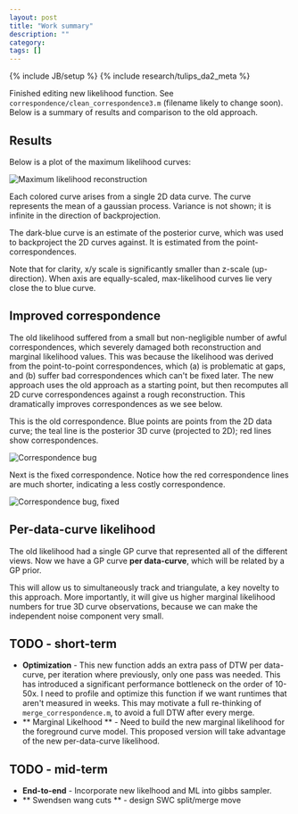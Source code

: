 ```yaml
---
layout: post
title: "Work summary"
description: ""
category: 
tags: []
---
```

{% include JB/setup %}
{% include research/tulips_da2_meta %}

Finished editing new likelihood function.  See `correspondence/clean_correspondence3.m` (filename likely to change soon).  Below is a summary of results and comparison to the old approach.

Results
-----------

Below is a plot of the maximum likelihood curves:

![Maximum likelihood reconstruction]({{site.baseurl}}/img/2013-06-28-likelihood_1.gif)

Each colored curve arises from a single 2D data curve.  The curve represents the mean of a gaussian process. Variance is not shown; it is infinite in the direction of backprojection.  

The dark-blue curve is an estimate of the posterior curve, which was used to backproject the 2D curves against.  It is estimated from the point-correspondences.

Note that for clarity, x/y scale is significantly smaller than z-scale (up-direction).  When axis are equally-scaled, max-likelihood curves lie very close the to blue curve.

Improved correspondence
--------------------------------
The old likelihood suffered from a small but non-negligible number of awful correspondences, which severely damaged both reconstruction and marginal likelihood values.  This was because the likelihood was derived from the point-to-point correspondences, which (a) is problematic at gaps, and (b) suffer bad correspondences which can't be fixed later.
The new approach uses the old approach as a starting point, but then recomputes all 2D curve correspondences against a rough reconstruction.  This dramatically improves correspondences as we see below.

This is the old correspondence.  Blue points are points from the 2D data curve;  the teal line is the posterior 3D curve (projected to 2D); red lines show correspondences. 

![Correspondence bug ]({{site.baseurl}}/img/2013-06-28-ll-bug.png)

Next is the fixed correspondence.  Notice how the red correspondence lines are much shorter, indicating a less costly correspondence.

![Correspondence bug, fixed ]({{site.baseurl}}/img/2013-06-28-ll-bug-fixed.png)

Per-data-curve likelihood
----------------------------------

The old likelihood had a single GP curve that represented all of the different views.  Now we have a GP curve **per data-curve**, which will be related by a GP prior.

This will allow us to simultaneously track and triangulate, a key novelty to this approach.  More importantly, it will give us higher marginal likelihood numbers for true 3D curve observations, because we can make the independent noise component very small.

TODO - short-term
----------
* **Optimization** - This new function adds an extra pass of DTW per data-curve, per iteration where previously, only one pass was needed.  This has introduced a significant performance bottleneck on the order of 10-50x.  I need to profile and optimize this function if we want runtimes that aren't measured in weeks.  This may motivate a full re-thinking of `merge_correspondence.m`, to avoid a full DTW after every merge.
* ** Marginal Likelhood ** - Need to build the new marginal likelihood for the foreground curve model.  This proposed version will take advantage of the new per-data-curve likelihood.

TODO - mid-term
---------------
* **End-to-end** - Incorporate new likelhood and ML into gibbs sampler.
* ** Swendsen wang cuts ** - design SWC split/merge move


